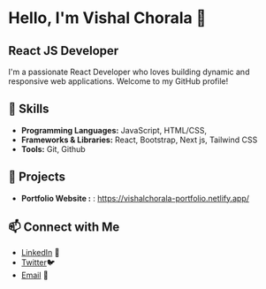 # Hello, I'm Vishal Chorala 👋

## React JS Developer

I'm a passionate React Developer who loves building dynamic and responsive web applications. Welcome to my GitHub profile!
  
## 🔧 Skills
- **Programming Languages:** JavaScript, HTML/CSS, 
- **Frameworks & Libraries:** React, Bootstrap, Next js, Tailwind CSS
- **Tools:** Git, Github

## 🌟 Projects
- **Portfolio Website :** : https://vishalchorala-portfolio.netlify.app/

## 📫 Connect with Me
- [LinkedIn](https://www.linkedin.com/in/vishal-chorala-28378a21b/) 🔗
- [Twitter](https://x.com/i/flow/login?redirect_after_login=%2Fvishal_chorala)🐦
- [Email](mailto:pintuchorala2004@gmail.com) 📧
